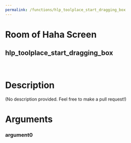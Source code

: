 ```yaml
---
permalink: /functions/hlp_toolplace_start_dragging_box
---
```

# Room of Haha Screen  
## hlp_toolplace_start_dragging_box  
&nbsp;  
# Description  
(No description provided. Feel free to make a pull request!) 
&nbsp;  
# Arguments
### argument0

&nbsp;  


